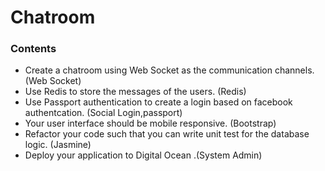 # Chatroom 

### Contents
- Create a chatroom using Web Socket as the communication channels. (Web Socket)
- Use Redis to store the messages of the users. (Redis)
- Use Passport authentication to create a login based on facebook authentcation. (Social Login,passport)
- Your user interface should be mobile responsive. (Bootstrap)
- Refactor your code such that you can write unit test for the database logic. (Jasmine)
- Deploy your application to Digital Ocean .(System Admin)